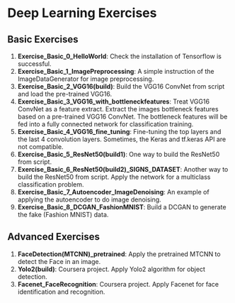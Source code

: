 # Deep Learning Exercises
## Basic Exercises
1. **Exercise_Basic_0_HelloWorld**: Check the installation of Tensorflow is successful.<br>
2. **Exercise_Basic_1_ImagePreprocessing**: A simple instruction of the ImageDataGenerator for image preprocessing.<br>
3. **Exercise_Basic_2_VGG16(build)**: Build the VGG16 ConvNet from script and load the pre-trained VGG16.<br>
4. **Exercise_Basic_3_VGG16_with_bottleneckfeatures**: Treat VGG16 ConvNet as a feature extract. Extract the images bottleneck features based on a pre-trained VGG16 ConvNet. The bottleneck features will be fed into a fully connected network for classification training. <br>
5. **Exercise_Basic_4_VGG16_fine_tuning**: Fine-tuning the top layers and the last 4 convolution layers. Sometimes, the Keras and tf.keras API are not compatible.<br>
6. **Exercise_Basic_5_ResNet50(build1)**: One way to build the ResNet50 from script.<br>
7. **Exercise_Basic_6_ResNet50(build2)_SIGNS_DATASET**: Another way to build the ResNet50 from script. Apply the network for a multiclass classification problem.<br>
8. **Exercise_Basic_7_Autoencoder_ImageDenoising**: An example of applying the autoencoder to do image denoising. 
9. **Exercise_Basic_8_DCGAN_FashionMNIST**: Build a DCGAN to generate the fake (Fashion MNIST) data.

## Advanced Exercises
1. **FaceDetection(MTCNN)_pretrained**: Apply the pretrained MTCNN to detect the Face in an image.
2. **Yolo2(build)**: Coursera project. Apply Yolo2 algorithm for object detection.
3. **Facenet_FaceRecognition**: Coursera project. Apply Facenet for face identification and recognition.
